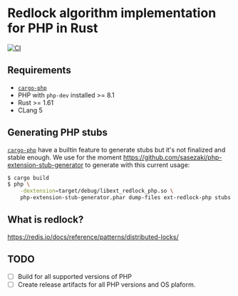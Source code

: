 # Redlock algorithm implementation for PHP in Rust

[![CI](https://github.com/ptondereau/ext-redlock-php/actions/workflows/tests.yml/badge.svg)](https://github.com/ptondereau/ext-redlock-php/actions/workflows/tests.yml)

## Requirements

- [`cargo-php`](https://crates.io/crates/cargo-php)
- PHP with `php-dev` installed >= 8.1
- Rust >= 1.61
- CLang 5

## Generating PHP stubs

[`cargo-php`](https://crates.io/crates/cargo-php) have a builtin feature to generate stubs but it's not finalized and stable enough. We use for the moment https://github.com/sasezaki/php-extension-stub-generator to generate with this current usage:

```bash
$ cargo build
$ php \
    -dextension=target/debug/libext_redlock_php.so \
    php-extension-stub-generator.phar dump-files ext-redlock-php stubs
```

## What is redlock?

https://redis.io/docs/reference/patterns/distributed-locks/


## TODO
- [ ] Build for all supported versions of PHP
- [ ] Create release artifacts for all PHP versions and OS plaform.
